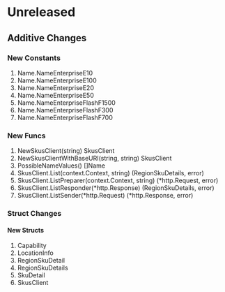 # Unreleased

## Additive Changes

### New Constants

1. Name.NameEnterpriseE10
1. Name.NameEnterpriseE100
1. Name.NameEnterpriseE20
1. Name.NameEnterpriseE50
1. Name.NameEnterpriseFlashF1500
1. Name.NameEnterpriseFlashF300
1. Name.NameEnterpriseFlashF700

### New Funcs

1. NewSkusClient(string) SkusClient
1. NewSkusClientWithBaseURI(string, string) SkusClient
1. PossibleNameValues() []Name
1. SkusClient.List(context.Context, string) (RegionSkuDetails, error)
1. SkusClient.ListPreparer(context.Context, string) (*http.Request, error)
1. SkusClient.ListResponder(*http.Response) (RegionSkuDetails, error)
1. SkusClient.ListSender(*http.Request) (*http.Response, error)

### Struct Changes

#### New Structs

1. Capability
1. LocationInfo
1. RegionSkuDetail
1. RegionSkuDetails
1. SkuDetail
1. SkusClient
